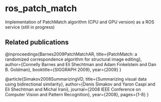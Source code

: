 # ros_patch_match

Implementation of PatchMatch algorithm (CPU and GPU version) as a ROS service (still in progress)

## Related publications

@inproceedings{Barnes2009PatchMatchAR,
  title={PatchMatch: a randomized correspondence algorithm for structural image editing},
  author={Connelly Barnes and Eli Shechtman and Adam Finkelstein and Dan B. Goldman},
  booktitle={SIGGRAPH 2009},
  year={2009}
}
    
@article{Simakov2008SummarizingVD,
  title={Summarizing visual data using bidirectional similarity},
  author={Denis Simakov and Yaron Caspi and Eli Shechtman and Michal Irani},
  journal={2008 IEEE Conference on Computer Vision and Pattern Recognition},
  year={2008},
  pages={1-8}
}
